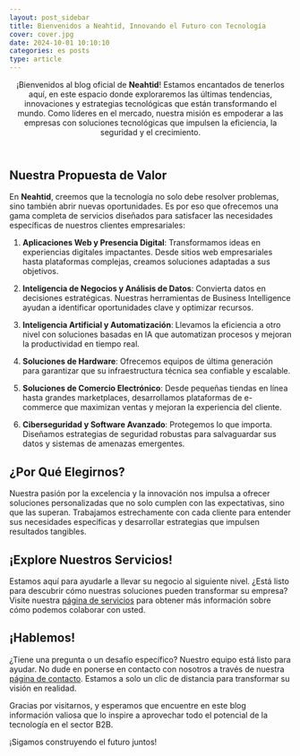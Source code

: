 ```yaml
---
layout: post_sidebar
title: Bienvenidos a Neahtid, Innovando el Futuro con Tecnología
cover: cover.jpg
date: 2024-10-01 10:10:10
categories: es posts
type: article
---
```

<header class="entry-header">
¡Bienvenidos al blog oficial de <b>Neahtid</b>! Estamos encantados de tenerlos aquí, en este espacio donde exploraremos las últimas tendencias, innovaciones y estrategias tecnológicas que están transformando el mundo. Como líderes en el mercado, nuestra misión es empoderar a las empresas con soluciones tecnológicas que impulsen la eficiencia, la seguridad y el crecimiento.
</header>

## Nuestra Propuesta de Valor

En **Neahtid**, creemos que la tecnología no solo debe resolver problemas, sino también abrir nuevas oportunidades. Es por eso que ofrecemos una gama completa de servicios diseñados para satisfacer las necesidades específicas de nuestros clientes empresariales:

1. **Aplicaciones Web y Presencia Digital**:
Transformamos ideas en experiencias digitales impactantes. Desde sitios web empresariales hasta plataformas complejas, creamos soluciones adaptadas a sus objetivos.

1. **Inteligencia de Negocios y Análisis de Datos**:
Convierta datos en decisiones estratégicas. Nuestras herramientas de Business Intelligence ayudan a identificar oportunidades clave y optimizar recursos.

1. **Inteligencia Artificial y Automatización**:
Llevamos la eficiencia a otro nivel con soluciones basadas en IA que automatizan procesos y mejoran la productividad en tiempo real.

1. **Soluciones de Hardware**:
Ofrecemos equipos de última generación para garantizar que su infraestructura técnica sea confiable y escalable.

1. **Soluciones de Comercio Electrónico**:
Desde pequeñas tiendas en línea hasta grandes marketplaces, desarrollamos plataformas de e-commerce que maximizan ventas y mejoran la experiencia del cliente.

1. **Ciberseguridad y Software Avanzado**:
Protegemos lo que importa. Diseñamos estrategias de seguridad robustas para salvaguardar sus datos y sistemas de amenazas emergentes.

## ¿Por Qué Elegirnos?

Nuestra pasión por la excelencia y la innovación nos impulsa a ofrecer soluciones personalizadas que no solo cumplen con las expectativas, sino que las superan. Trabajamos estrechamente con cada cliente para entender sus necesidades específicas y desarrollar estrategias que impulsen resultados tangibles.

## ¡Explore Nuestros Servicios!

Estamos aquí para ayudarle a llevar su negocio al siguiente nivel. ¿Está listo para descubrir cómo nuestras soluciones pueden transformar su empresa? Visite nuestra [página de servicios](/services) para obtener más información sobre cómo podemos colaborar con usted.

## ¡Hablemos!

¿Tiene una pregunta o un desafío específico? Nuestro equipo está listo para ayudar. No dude en ponerse en contacto con nosotros a través de nuestra [página de contacto](/contact-us). Estamos a solo un clic de distancia para transformar su visión en realidad.

Gracias por visitarnos, y esperamos que encuentre en este blog información valiosa que lo inspire a aprovechar todo el potencial de la tecnología en el sector B2B.

¡Sigamos construyendo el futuro juntos!
